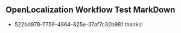 ## OpenLocalization Workflow Test MarkDown
* 522bd978-7759-4864-825e-37af7c32b981 thanks!

<!--HONumber=Sep16_HO1-->


